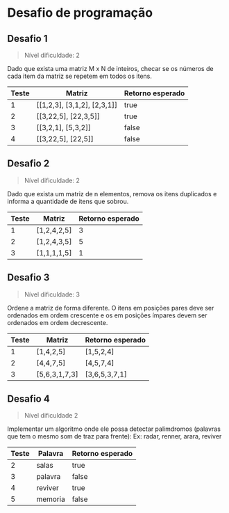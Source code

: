 # Desafio de programação

## Desafio 1

> Nível dificuldade: 2

Dado que exista uma matriz M x N de inteiros, checar se os números de cada item da matriz se repetem em todos os itens.

| Teste   | Matriz                      | Retorno esperado | 
|---------|-----------------------------|------------------|
|       1 | [[1,2,3], [3,1,2], [2,3,1]] | true             |
|       2 | [[3,22,5], [22,3,5]]        | true             |
|       3 | [[3,2,1], [5,3,2]]          | false            |
|       4 | [[3,22,5], [22,5]]          | false            |

## Desafio 2

> Nível dificuldade: 2

Dado que exista um matriz de n elementos, remova os itens duplicados e informa a quantidade de itens que sobrou.

| Teste | Matriz      | Retorno esperado | 
|-------|-------------|------------------|
|     1 | [1,2,4,2,5] |                3 |
|     2 | [1,2,4,3,5] |                5 |
|     3 | [1,1,1,1,5] |                1 |

## Desafio 3

> Nível dificuldade: 3

Ordene a matriz de forma diferente. O itens em posições pares deve ser ordenados em ordem crescente e os em posições ímpares devem ser ordenados em ordem decrescente.

| Teste | Matriz        | Retorno esperado | 
|-------|---------------|------------------|
|     1 | [1,4,2,5]     | [1,5,2,4]        |         
|     2 | [4,4,7,5]     | [4,5,7,4]        |         
|     3 | [5,6,3,1,7,3] | [3,6,5,3,7,1]    |             

## Desafio 4
> Nível dificuldade 2

Implementar um algoritmo onde ele possa detectar palimdromos (palavras que tem o mesmo som de traz para frente): Ex: radar, renner, arara, reviver

| Teste | Palavra | Retorno esperado | 
|-------|---------|------------------|
|     2 | salas   | true             |
|     3 | palavra | false            |
|     4 | reviver | true             |
|     5 | memoria | false            |
